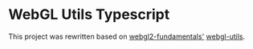 # WebGL Utils Typescript

This project was rewritten based on [webgl2-fundamentals'](https://github.com/gfxfundamentals/webgl2-fundamentals) [webgl-utils](https://github.com/gfxfundamentals/webgl2-fundamentals/blob/master/webgl/resources/webgl-utils.js).
